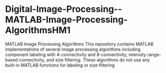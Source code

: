 # Digital-Image-Processing--MATLAB-Image-Processing-AlgorithmsHM1
MATLAB Image Processing Algorithms This repository contains MATLAB implementations of several image processing algorithms including component labeling with 4-connectivity and 8-connectivity, intensity range-based connectivity, and size filtering. These algorithms do not use any built-in MATLAB functions for labeling or size filtering 
